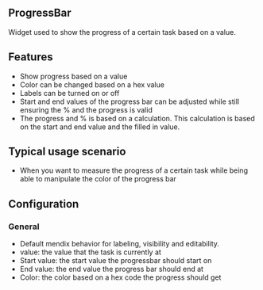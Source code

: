 ## ProgressBar
Widget used to show the progress of a certain task based on a value.

## Features
- Show progress based on a value
- Color can be changed based on a hex value
- Labels can be turned on or off
- Start and end values of the progress bar can be adjusted while still ensuring the % and the progress is valid
- The progress and % is based on a calculation. This calculation is based on the start and end value and the filled in value.

## Typical usage scenario
- When you want to measure the progress of a certain task while being able to manipulate the color of the progress bar

## Configuration
### General
- Default mendix behavior for labeling, visibility and editability.
- value: the value that the task is currently at
- Start value: the start value the progressbar should start on
- End value: the end value the progress bar should end at
- Color: the color based on a hex code the progress should get
